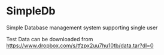 # SimpleDb
Simple Database management system supporting single user

Test Data can be downloaded from https://www.dropbox.com/s/tfzpx2uu7hu10tb/data.tar?dl=0
